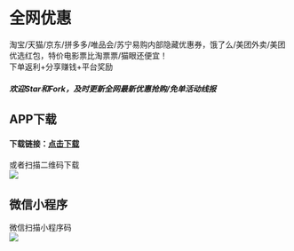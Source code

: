 # 全网优惠  
淘宝/天猫/京东/拼多多/唯品会/苏宁易购内部隐藏优惠券，饿了么/美团外卖/美团优选红包，特价电影票比淘票票/猫眼还便宜！  
下单返利+分享赚钱+平台奖励  
##### 欢迎Star和Fork，及时更新全网最新优惠抢购/免单活动线报  
   
## APP下载  
#### 下载链接：[点击下载](https://a.app.qq.com/o/simple.jsp?pkgname=com.miaohui.xin "点击链接")  
   
或者扫描二维码下载  
![](https://github.com/omxmo/yh/blob/main/app.png)  
   
## 微信小程序  
微信扫描小程序码  
![](https://github.com/omxmo/yh/blob/main/xcx.png)  
